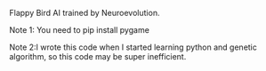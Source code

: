 Flappy Bird AI trained by Neuroevolution.

Note 1: You need to pip install pygame

Note 2:I wrote this code when I started learning python and genetic algorithm, so this code may be super inefficient.
